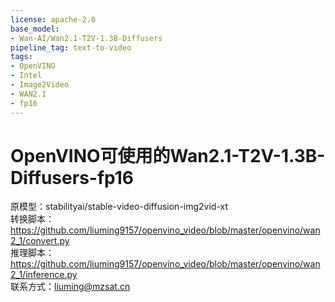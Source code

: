 ```yaml
---
license: apache-2.0
base_model:
- Wan-AI/Wan2.1-T2V-1.3B-Diffusers
pipeline_tag: text-to-video
tags:
- OpenVINO
- Intel
- Image2Video
- WAN2.1
- fp16
---
```

# OpenVINO可使用的Wan2.1-T2V-1.3B-Diffusers-fp16
原模型：stabilityai/stable-video-diffusion-img2vid-xt  
转换脚本：https://github.com/liuming9157/openvino_video/blob/master/openvino/wan2_1/convert.py   
推理脚本：https://github.com/liuming9157/openvino_video/blob/master/openvino/wan2_1/inference.py  
联系方式：liuming@mzsat.cn  